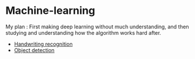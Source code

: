# Machine-learning
My plan : First making deep learning without much understanding, and then studying and understanding how the algorithm works hard after.

* [Handwriting recognition](https://github.com/vacu9708/Machine-learning/tree/main/Handwriting%20recognition)
* [Object detection](https://github.com/vacu9708/Machine-learning/tree/main/Object%20detection)
